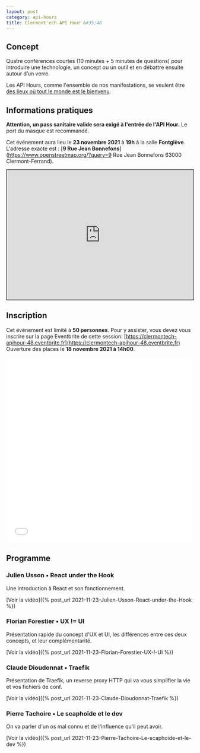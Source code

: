 ```yaml
---
layout: post
category: api-hours
title: Clermont'ech API Hour &#35;48
---
```


## Concept

Quatre conférences courtes (10 minutes + 5 minutes de questions)
pour introduire une technologie, un concept ou un outil et en débattre ensuite
autour d’un verre.

Les API Hours, comme l'ensemble de nos manifestations, se veulent être [des
lieux où tout le monde est le bienvenu](/code-of-conduct.html).


## Informations pratiques

**Attention, un pass sanitaire valide sera exigé à l'entrée de l'API Hour.**
Le port du masque est recommandé.

Cet événement aura lieu le **23 novembre 2021** à **19h**  à la salle **Fontgiève**. L'adresse
exacte est : [**9 Rue Jean Bonnefons**](https://www.openstreetmap.org/?query=9 Rue Jean Bonnefons 63000 Clermont-Ferrand).
<iframe width="100%" height="350" frameborder="0" scrolling="no" marginheight="0" marginwidth="0" src="https://www.openstreetmap.org/export/embed.html?bbox=3.0766439437866215%2C45.7817858875913%2C3.079326152801514%2C45.783156986603444" style="border: 1px solid black"></iframe>
<br/>

## Inscription

Cet événement est limité à **50 personnes**.  Pour y assister, vous devez vous
inscrire sur la page Eventbrite de cette session: [https://clermontech-apihour-48.eventbrite.fr](https://clermontech-apihour-48.eventbrite.fr)
Ouverture des places le **18 novembre 2021 à 14h00**.

<iframe src="//eventbrite.fr/tickets-external?eid=211319922577&ref=etckt" frameborder="0" height="500" width="100%" vspace="0" hspace="0" marginheight="5" marginwidth="5" scrolling="auto" allowtransparency="true"></iframe>

<br/>

## Programme

### Julien Usson • React under the Hook

Une introduction à React et son fonctionnement.

[Voir la vidéo]({% post_url 2021-11-23-Julien-Usson-React-under-the-Hook %})

### Florian Forestier • UX != UI

Présentation rapide du concept d'UX et UI, les différences entre ces deux concepts, et leur complémentarité.

[Voir la vidéo]({% post_url 2021-11-23-Florian-Forestier-UX-!-UI %})

### Claude Dioudonnat • Traefik

Présentation de Traefik, un reverse proxy HTTP qui va vous simplifier la vie et vos fichiers de conf.

[Voir la vidéo]({% post_url 2021-11-23-Claude-Dioudonnat-Traefik %})

### Pierre Tachoire • Le scaphoïde et le dev

On va parler d'un os mal connu et de l'influence qu'il peut avoir.

[Voir la vidéo]({% post_url 2021-11-23-Pierre-Tachoire-Le-scaphoide-et-le-dev %})


